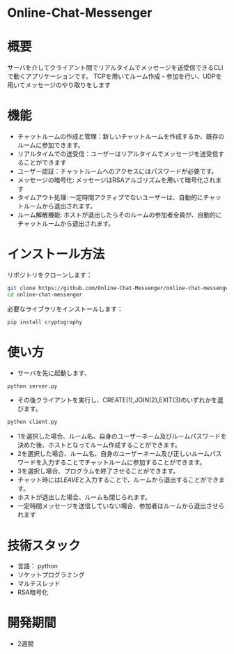 # Online-Chat-Messenger

# 概要
サーバを介してクライアント間でリアルタイムでメッセージを送受信できるCLIで動くアプリケーションです。
TCPを用いてルーム作成・参加を行い、UDPを用いてメッセージのやり取りをします

# 機能

- チャットルームの作成と管理：新しいチャットルームを作成するか、既存のルームに参加できます。
- リアルタイムでの送受信：ユーザーはリアルタイムでメッセージを送受信することができます
- ユーザー認証：チャットルームへのアクセスにはパスワードが必要です。
- メッセージの暗号化: メッセージはRSAアルゴリズムを用いて暗号化されます
- タイムアウト処理: 一定時間アクティブでないユーザーは、自動的にチャットルームから退出されます。
- ルーム解散機能: ホストが退出したらそのルームの参加者全員が、自動的にチャットルームから退出されます。

# インストール方法
リポジトリをクローンします：

```bash
git clone https://github.com/Online-Chat-Messenger/online-chat-messenger.git
cd online-chat-messenger
```
必要なライブラリをインストールします：

```bash
pip install cryptography
```

# 使い方

- サーバを先に起動します、
```bash
python server.py
```
- その後クライアントを実行し、CREATE(1),JOIN(2),EXIT(3)のいずれかを選びます。
```bash
python client.py
```

- 1を選択した場合、ルーム名、自身のユーザーネーム及びルームパスワードを決めた後、ホストとなってルーム作成することができます。
- 2を選択した場合、ルーム名、自身のユーザーネーム及び正しいルームパスワードを入力することでチャットルームに参加することができます。
- 3を選択し場合、プログラムを終了させることができます。
- チャット時には*LEAVE*と入力することで、ルームから退出することができます。
- ホストが退出した場合、ルームも閉じられます。
- 一定時間メッセージを送信していない場合、参加者はルームから退出させられます

# 技術スタック
- 言語： python
- ソケットプログラミング
- マルチスレッド
- RSA暗号化

# 開発期間 
- 2週間
